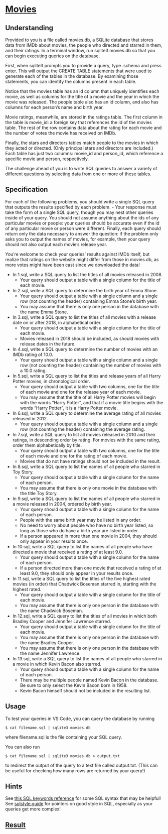 # [Movies](https://cs50.harvard.edu/x/2023/psets/7/movies/)


## Understanding

Provided to you is a file called movies.db, a SQLite database that stores data from IMDb about movies, the people who directed and starred in them, and their ratings. In a terminal window, run sqlite3 movies.db so that you can begin executing queries on the database.

First, when sqlite3 prompts you to provide a query, type .schema and press enter. This will output the CREATE TABLE statements that were used to generate each of the tables in the database. By examining those statements, you can identify the columns present in each table.

Notice that the movies table has an id column that uniquely identifies each movie, as well as columns for the title of a movie and the year in which the movie was released. The people table also has an id column, and also has columns for each person’s name and birth year.

Movie ratings, meanwhile, are stored in the ratings table. The first column in the table is movie_id: a foreign key that references the id of the movies table. The rest of the row contains data about the rating for each movie and the number of votes the movie has received on IMDb.

Finally, the stars and directors tables match people to the movies in which they acted or directed. (Only principal stars and directors are included.) Each table has just two columns: movie_id and person_id, which reference a specific movie and person, respectively.

The challenge ahead of you is to write SQL queries to answer a variety of different questions by selecting data from one or more of these tables.


## Specification

For each of the following problems, you should write a single SQL query that outputs the results specified by each problem.     - Your response must take the form of a single SQL query, though you may nest other queries inside of your query. You should not assume anything about the ids of any particular movies or people: your queries should be accurate even if the id of any particular movie or person were different. Finally, each query should return only the data necessary to answer the question: if the problem only asks you to output the names of movies, for example, then your query should not also output each movie’s release year.

You’re welcome to check your queries’ results against IMDb itself, but realize that ratings on the website might differ from those in movies.db, as more votes might have been cast since we downloaded the data!

- In 1.sql, write a SQL query to list the titles of all movies released in 2008.
    - Your query should output a table with a single column for the title of each movie.
- In 2.sql, write a SQL query to determine the birth year of Emma Stone.
    - Your query should output a table with a single column and a single row (not counting the header) containing Emma Stone’s birth year.
    - You may assume that there is only one person in the database with the name Emma Stone.
- In 3.sql, write a SQL query to list the titles of all movies with a release date on or after 2018, in alphabetical order.
    - Your query should output a table with a single column for the title of each movie.
    - Movies released in 2018 should be included, as should movies with release dates in the future.
- In 4.sql, write a SQL query to determine the number of movies with an IMDb rating of 10.0.
    - Your query should output a table with a single column and a single row (not counting the header) containing the number of movies with a 10.0 rating.
- In 5.sql, write a SQL query to list the titles and release years of all Harry Potter movies, in chronological order.
    - Your query should output a table with two columns, one for the title of each movie and one for the release year of each movie.
    - You may assume that the title of all Harry Potter movies will begin with the words “Harry Potter”, and that if a movie title begins with the words “Harry Potter”, it is a Harry Potter movie.
- In 6.sql, write a SQL query to determine the average rating of all movies released in 2012.
    - Your query should output a table with a single column and a single row (not counting the header) containing the average rating.
- In 7.sql, write a SQL query to list all movies released in 2010 and their ratings, in descending order by rating. For movies with the same rating, order them alphabetically by title.
    - Your query should output a table with two columns, one for the title of each movie and one for the rating of each movie.
    - Movies that do not have ratings should not be included in the result.
- In 8.sql, write a SQL query to list the names of all people who starred in Toy Story.
    - Your query should output a table with a single column for the name of each person.
    - You may assume that there is only one movie in the database with the title Toy Story.
- In 9.sql, write a SQL query to list the names of all people who starred in a movie released in 2004, ordered by birth year.
    - Your query should output a table with a single column for the name of each person.
    - People with the same birth year may be listed in any order.
    - No need to worry about people who have no birth year listed, so long as those who do have a birth year are listed in order.
    - If a person appeared in more than one movie in 2004, they should only appear in your results once.
- In 10.sql, write a SQL query to list the names of all people who have directed a movie that received a rating of at least 9.0.
    - Your query should output a table with a single column for the name of each person.
    - If a person directed more than one movie that received a rating of at least 9.0, they should only appear in your results once.
- In 11.sql, write a SQL query to list the titles of the five highest rated movies (in order) that Chadwick Boseman starred in, starting with the highest rated.
    - Your query should output a table with a single column for the title of each movie.
    - You may assume that there is only one person in the database with the name Chadwick Boseman.
- In 12.sql, write a SQL query to list the titles of all movies in which both Bradley Cooper and Jennifer Lawrence starred.
    - Your query should output a table with a single column for the title of each movie.
    - You may assume that there is only one person in the database with the name Bradley Cooper.
    - You may assume that there is only one person in the database with the name Jennifer Lawrence.
- In 13.sql, write a SQL query to list the names of all people who starred in a movie in which Kevin Bacon also starred.
    - Your query should output a table with a single column for the name of each person.
    - There may be multiple people named Kevin Bacon in the database. Be sure to only select the Kevin Bacon born in 1958.
    - Kevin Bacon himself should not be included in the resulting list.


## Usage

To test your queries in VS Code, you can query the database by running
```
$ cat filename.sql | sqlite3 movies.db
```
where filename.sql is the file containing your SQL query.

You can also run
```
$ cat filename.sql | sqlite3 movies.db > output.txt
```
to redirect the output of the query to a text file called output.txt. (This can be useful for checking how many rows are returned by your query!)


## Hints

See [this SQL keywords reference](https://www.w3schools.com/sql/sql_ref_keywords.asp) for some SQL syntax that may be helpful!
See [sqlstyle.guide](https://www.sqlstyle.guide/) for pointers on good style in SQL, especially as your queries get more complex!


## [Result](https://submit.cs50.io/check50/4a6c198a805153123e6c069b168f9299d2e3d23f)